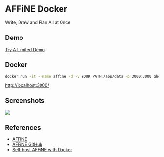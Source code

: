 # AFFiNE Docker

Write, Draw and Plan All at Once

## Demo
[Try A Limited Demo](https://app.affine.pro/)

## Docker
```sh
docker run -it --name affine -d -v YOUR_PATH:/app/data -p 3000:3000 ghcr.io/toeverything/affine-self-hosted
```
[http://localhost:3000/](http://localhost:3000/)

## Screenshots
![](https://insider.affine.pro/api/workspaces/H6vffRmJbCfA-r3kq_36_/blobs/LzV67op5n2_keveNYx615IcQbz8Ygpu6fv72hGQUE-o=)

## References
- [AFFiNE](https://affine.pro/)
- [AFFiNE GitHub](https://github.com/toeverything/AFFiNE)
- [Self-host AFFiNE with Docker](https://affine.pro/blog/self-host-affine-with-docker)